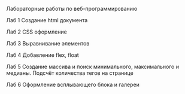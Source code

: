 Лабораторные работы по веб-программированию

Лаб 1 Создание html документа

Лаб 2 CSS оформление

Лаб 3 Выравнивание элементов

Лаб 4 Добавление flex, float

Лаб 5 Создание массива и поиск минимального, максимального и медианы. Подсчёт количества тегов на странице

Лаб 6 Оформление всплывающего блока и галереи

